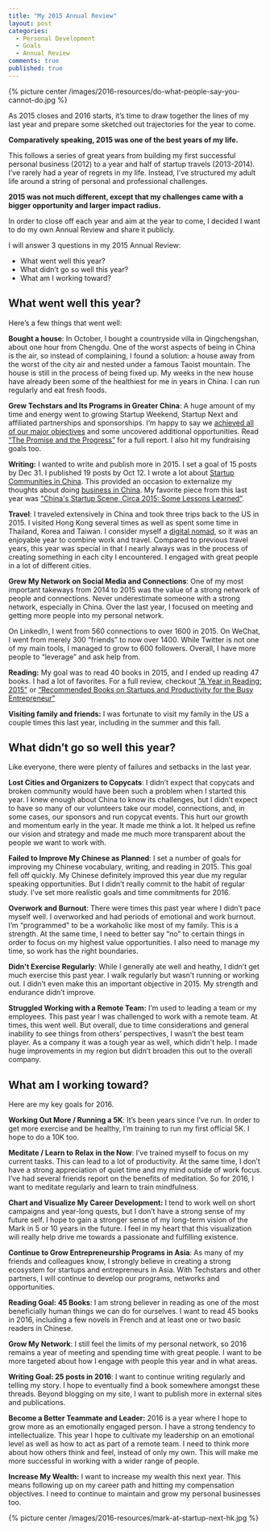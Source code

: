 ```yaml
---
title: "My 2015 Annual Review"
layout: post
categories:
  - Personal Development
  - Goals
  - Annual Review
comments: true
published: true
---
```


{% picture center /images/2016-resources/do-what-people-say-you-cannot-do.jpg %}

As 2015 closes and 2016 starts, it’s time to draw together the lines of my last year and prepare some sketched out trajectories for the year to come.

**Comparatively speaking, 2015 was one of the best years of my life.**

This follows a series of great years from building my first successful personal business (2012) to a year and half of startup travels (2013-2014). I’ve rarely had a year of regrets in my life. Instead, I’ve structured my adult life around a string of personal and professional challenges.

**2015 was not much different, except that my challenges came with a bigger opportunity and larger impact radius.**

In order to close off each year and aim at the year to come, I decided I want to do my own Annual Review and share it publicly.

I will answer 3 questions in my 2015 Annual Review:

- What went well this year?
- What didn’t go so well this year?
- What am I working toward?

<!--more-->

## What went well this year?

Here’s a few things that went well:

**Bought a house**: In October, I bought a countryside villa in Qingchengshan, about one hour from Chengdu. One of the worst aspects of being in China is the air, so instead of complaining, I found a solution: a house away from the worst of the city air and nested under a famous Taoist mountain. The house is still in the process of being fixed up. My weeks in the new house have already been some of the healthiest for me in years in China. I can run regularly and eat fresh foods.

**Grew Techstars and Its Programs in Greater China**: A huge amount of my time and energy went to growing Startup Weekend, Startup Next and affiliated partnerships and sponsorships. I’m happy to say we [achieved all of our major objectives](http://www.markwk.com/2016/01/techstars-china-2015-report.html) and some uncovered additional opportunities. Read [“The Promise and the Progress”](http://www.markwk.com/2016/01/techstars-china-2015-report.html) for a full report. I also hit my fundraising goals too.

**Writing:** I wanted to write and publish more in 2015. I set a goal of 15 posts by Dec 31. I published 19 posts by Oct 12. I wrote a lot about [Startup Communities in China](http://www.markwk.com/category/startup-communities-in-china/). This provided an occasion to externalize my thoughts about doing [business in China](http://www.markwk.com/category/china). My favorite piece from this last year was ["China's Startup Scene, Circa 2015: Some Lessons Learned”](http://www.markwk.com/2015/07/china-startup-scene-circa-2015.html).

**Travel**: I traveled extensively in China and took three trips back to the US in 2015. I visited Hong Kong several times as well as spent some time in Thailand, Korea and Taiwan. I consider myself a [digital nomad](http://www.markwk.com/2014/08/my-journey-as-digital-nomad.html), so it was an enjoyable year to combine work and travel. Compared to previous travel years, this year was special in that I nearly always was in the process of creating something in each city I encountered. I engaged with great people in a lot of different cities.

**Grew My Network on Social Media and Connections**: One of my most important takeways from 2014 to 2015 was the value of a strong network of people and connections. Never underestimate someone with a strong network, especially in China. Over the last year, I focused on meeting and getting more people into my personal network.

On LinkedIn, I went from 560 connections to over 1600 in 2015. On WeChat, I went from merely 300 “friends” to now over 1400. While Twitter is not one of my main tools, I managed to grow to 600 followers. Overall, I have more people to “leverage” and ask help from.

**Reading:** My goal was to read 40 books in 2015, and I ended up reading 47 books. I had a lot of favorites. For a full review, checkout [“A Year in Reading: 2015”](http://www.markwk.com/2016/01/a-year-in-reading-books-of-2015.html) or [“Recommended Books on Startups and Productivity for the Busy Entrepreneur"](https://www.linkedin.com/pulse/recommended-books-startups-productivity-busy-mark-koester)

**Visiting family and friends:** I was fortunate to visit my family in the US a couple times this last year, including in the summer and this fall.

## What didn’t go so well this year?

Like everyone, there were plenty of failures and setbacks in the last year.

**Lost Cities and Organizers to Copycats**: I didn’t expect that copycats and broken community would have been such a problem when I started this year. I knew enough about China to know its challenges, but I didn’t expect to have so many of our volunteers take our model, connections, and, in some cases, our sponsors and run copycat events. This hurt our growth and momentum early in the year. It made me think a lot. It helped us refine our vision and strategy and made me much more transparent about the people we want to work with.

**Failed to Improve My Chinese as Planned**: I set a number of goals for improving my Chinese vocabulary, writing, and reading in 2015. This goal fell off quickly. My Chinese definitely improved this year due my regular speaking opportunities. But I didn’t really commit to the habit of regular study. I’ve set more realistic goals and time commitments for 2016.

**Overwork and Burnout**: There were times this past year where I didn’t pace myself well. I overworked and had periods of emotional and work burnout. I’m “programmed" to be a workaholic like most of my family. This is a strength. At the same time, I need to better say “no” to certain things in order to focus on my highest value opportunities. I also need to manage my time, so work has the right boundaries.

**Didn't Exercise Regularly**: While I generally ate well and heathy, I didn’t get much exercise this past year. I walk regularly but wasn’t running or working out. I didn’t even make this an important objective in 2015. My strength and endurance didn’t improve.

**Struggled Working with a Remote Team:** I’m used to leading a team or my employees. This past year I was challenged to work with a remote team. At times, this went well. But overall, due to time considerations and general inability to see things from others’ perspectives, I wasn’t the best team player. As a company it was a tough year as well, which didn't help. I made huge improvements in my region but didn’t broaden this out to the overall company.

## What am I working toward?

Here are my key goals for 2016.

**Working Out More / Running a 5K**: It’s been years since I’ve run. In order to get more exercise and be healthy, I’m training to run my first official 5K. I hope to do a 10K too.

**Meditate / Learn to Relax in the Now**: I’ve trained myself to focus on my current tasks. This can lead to a lot of productivity. At the same time, I don’t have a strong appreciation of quiet time and my mind outside of work focus. I’ve had several friends report on the benefits of meditation. So for 2016, I want to meditate regularly and learn to train mindfulness.

**Chart and Visualize My Career Development:** I tend to work well on short campaigns and year-long quests, but I don’t have a strong sense of my future self. I hope to gain a stronger sense of my long-term vision of the Mark in 5 or 10 years in the future. I feel in my heart that this visualization will really help drive me towards a passionate and fulfilling existence.

**Continue to Grow Entrepreneurship Programs in Asia**: As many of my friends and colleagues know, I strongly believe in creating a strong ecosystem for startups and entrepreneurs in Asia. With Techstars and other partners, I will continue to develop our programs, networks and opportunities.

**Reading Goal: 45 Books**: I am strong believer in reading as one of the most beneficially human things we can do for ourselves. I want to read 45 books in 2016, including a few novels in French and at least one or two basic readers in Chinese.

**Grow My Network**: I still feel the limits of my personal network, so 2016 remains a year of meeting and spending time with great people. I want to be more targeted about how I engage with people this year and in what areas.

**Writing Goal: 25 posts in 2016**: I want to continue writing regularly and telling my story. I hope to eventually find a book somewhere amongst these threads. Beyond blogging on my site, I want to publish more in external sites and publications.

**Become a Better Teammate and Leader:** 2016 is a year where I hope to grow more as an emotionally engaged person. I have a strong tendency to intellectualize. This year I hope to cultivate my leadership on an emotional level as well as how to act as part of a remote team. I need to think more about how others think and feel, instead of only my own. This will make me more successful in working with a wider range of people.

**Increase My Wealth:** I want to increase my wealth this next year. This means following up on my career path and hitting my compensation objectives. I need to continue to maintain and grow my personal businesses too.

{% picture center /images/2016-resources/mark-at-startup-next-hk.jpg %}
